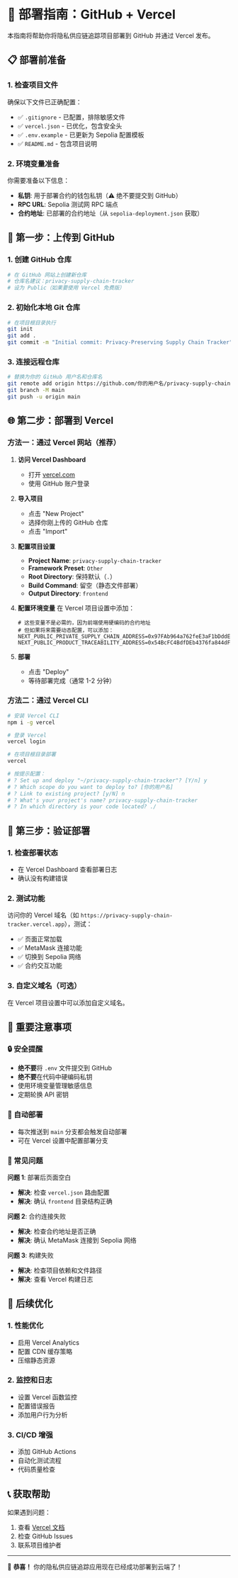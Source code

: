 # 🚀 部署指南：GitHub + Vercel

本指南将帮助你将隐私供应链追踪项目部署到 GitHub 并通过 Vercel 发布。

## 📋 部署前准备

### 1. 检查项目文件
确保以下文件已正确配置：
- ✅ `.gitignore` - 已配置，排除敏感文件
- ✅ `vercel.json` - 已优化，包含安全头
- ✅ `.env.example` - 已更新为 Sepolia 配置模板
- ✅ `README.md` - 包含项目说明

### 2. 环境变量准备
你需要准备以下信息：
- **私钥**: 用于部署合约的钱包私钥（⚠️ 绝不要提交到 GitHub）
- **RPC URL**: Sepolia 测试网 RPC 端点
- **合约地址**: 已部署的合约地址（从 `sepolia-deployment.json` 获取）

## 🔧 第一步：上传到 GitHub

### 1. 创建 GitHub 仓库
```bash
# 在 GitHub 网站上创建新仓库
# 仓库名建议：privacy-supply-chain-tracker
# 设为 Public（如果要使用 Vercel 免费版）
```

### 2. 初始化本地 Git 仓库
```bash
# 在项目根目录执行
git init
git add .
git commit -m "Initial commit: Privacy-Preserving Supply Chain Tracker"
```

### 3. 连接远程仓库
```bash
# 替换为你的 GitHub 用户名和仓库名
git remote add origin https://github.com/你的用户名/privacy-supply-chain-tracker.git
git branch -M main
git push -u origin main
```

## 🌐 第二步：部署到 Vercel

### 方法一：通过 Vercel 网站（推荐）

1. **访问 Vercel Dashboard**
   - 打开 [vercel.com](https://vercel.com)
   - 使用 GitHub 账户登录

2. **导入项目**
   - 点击 "New Project"
   - 选择你刚上传的 GitHub 仓库
   - 点击 "Import"

3. **配置项目设置**
   - **Project Name**: `privacy-supply-chain-tracker`
   - **Framework Preset**: `Other`
   - **Root Directory**: 保持默认（`.`）
   - **Build Command**: 留空（静态文件部署）
   - **Output Directory**: `frontend`

4. **配置环境变量**
   在 Vercel 项目设置中添加：
   ```
   # 这些变量不是必需的，因为前端使用硬编码的合约地址
   # 但如果将来需要动态配置，可以添加：
   NEXT_PUBLIC_PRIVATE_SUPPLY_CHAIN_ADDRESS=0x97FAb964a762feE3aF1bDddEF2138c8Ac5cb9238
   NEXT_PUBLIC_PRODUCT_TRACEABILITY_ADDRESS=0x54BcFC4BdfDEb4376fa844dFFd1A784570F82C56
   ```

5. **部署**
   - 点击 "Deploy"
   - 等待部署完成（通常 1-2 分钟）

### 方法二：通过 Vercel CLI

```bash
# 安装 Vercel CLI
npm i -g vercel

# 登录 Vercel
vercel login

# 在项目根目录部署
vercel

# 按提示配置：
# ? Set up and deploy "~/privacy-supply-chain-tracker"? [Y/n] y
# ? Which scope do you want to deploy to? [你的用户名]
# ? Link to existing project? [y/N] n
# ? What's your project's name? privacy-supply-chain-tracker
# ? In which directory is your code located? ./
```

## 🔗 第三步：验证部署

### 1. 检查部署状态
- 在 Vercel Dashboard 查看部署日志
- 确认没有构建错误

### 2. 测试功能
访问你的 Vercel 域名（如 `https://privacy-supply-chain-tracker.vercel.app`），测试：
- ✅ 页面正常加载
- ✅ MetaMask 连接功能
- ✅ 切换到 Sepolia 网络
- ✅ 合约交互功能

### 3. 自定义域名（可选）
在 Vercel 项目设置中可以添加自定义域名。

## 📝 重要注意事项

### 🔒 安全提醒
- **绝不要**将 `.env` 文件提交到 GitHub
- **绝不要**在代码中硬编码私钥
- 使用环境变量管理敏感信息
- 定期轮换 API 密钥

### 🔄 自动部署
- 每次推送到 `main` 分支都会触发自动部署
- 可在 Vercel 设置中配置部署分支

### 🐛 常见问题

**问题 1**: 部署后页面空白
- **解决**: 检查 `vercel.json` 路由配置
- **解决**: 确认 `frontend` 目录结构正确

**问题 2**: 合约连接失败
- **解决**: 检查合约地址是否正确
- **解决**: 确认 MetaMask 连接到 Sepolia 网络

**问题 3**: 构建失败
- **解决**: 检查项目依赖和文件路径
- **解决**: 查看 Vercel 构建日志

## 🎯 后续优化

### 1. 性能优化
- 启用 Vercel Analytics
- 配置 CDN 缓存策略
- 压缩静态资源

### 2. 监控和日志
- 设置 Vercel 函数监控
- 配置错误报告
- 添加用户行为分析

### 3. CI/CD 增强
- 添加 GitHub Actions
- 自动化测试流程
- 代码质量检查

## 📞 获取帮助

如果遇到问题：
1. 查看 [Vercel 文档](https://vercel.com/docs)
2. 检查 GitHub Issues
3. 联系项目维护者

---

🎉 **恭喜！** 你的隐私供应链追踪应用现在已经成功部署到云端了！